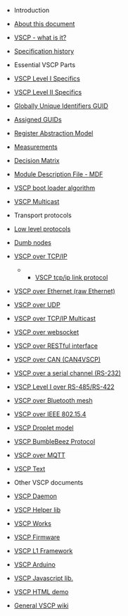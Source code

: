 * Introduction
 * [About this document](./README.md)
 * [VSCP - what is it?](./introduction.md)
 * [Specification history](vscp_specification_history.md)

* Essential VSCP Parts
 * [VSCP Level I Specifics](./vscp_level_i_specifics.md)
 * [VSCP Level II Specifics](./vscp_level_ii_specifics.md)
 * [Globally Unique Identifiers GUID](./vscp_globally_unique_identifiers.md)
 * [Assigned GUIDs](assigned_guids.md)
 * [Register Abstraction Model](./vscp_register_abstraction_model.md)
 * [Measurements](./vscp_measurements.md)
 * [Decision Matrix](./vscp_decision_matrix.md)
 * [Module Description File - MDF](./vscp_module_description_file.md)
 * [VSCP boot loader algorithm](./vscp_boot_loader_algorithm.md)
 * [VSCP Multicast](./vscp_multicast.md)

* Transport protocols
 * [Low level protocols](./physical_level_lower_level_protocols.md)
  * [Dumb nodes](./vscp_dumb.md)
  * [VSCP over TCP/IP](./vscp_over_tcp_ip.md)
    * * [VSCP tcp/ip link protocol](./vscp_tcpiplink.md)
  * [VSCP over Ethernet (raw Ethernet)](./vscp_over_ethernet_raw_ethernet.md)
  * [VSCP over UDP](./vscp_over_udp.md)
  * [VSCP over TCP/IP Multicast](./vscp_over_multicast.md)
  * [VSCP over websocket](./vscp_websocket.md)
  * [VSCP over RESTful interface](./vscp_rest.md)
  * [VSCP over CAN (CAN4VSCP)](./vscp_over_can_can4vscp.md)
  * [VSCP over a serial channel (RS-232)](./vscp_over_a_serial_channel_rs-232.md)
  * [VSCP Level I over RS-485/RS-422](./vscp_level_i_over_rs-485_rs-422.md)
  * [VSCP over Bluetooth mesh](./vscp_over_bt_mesh.md)
  * [VSCP over IEEE 802.15.4](./vscp_over_ieee_802.15.4.md)
  * [VSCP Droplet model](./vscp_droplet_model.md)
  * [VSCP BumbleBeez Protocol](./vscp_bumblebeez_protocol.md)
  * [VSCP over MQTT](./vscp_over_mqtt.md)
  * [VSCP Text](./vscp_text.md)

* Other VSCP documents
 * [VSCP Daemon](https://grodansparadis.gitbooks.io/the-vscp-daemon/)
 * [VSCP Helper lib](https://grodansparadis.gitbooks.io/the-vscp-helper-library/)
 * [VSCP Works](https://www.vscp.org/docs/vscpworks/doku.php?id=start)
 * [VSCP Firmware](https://grodansparadis.gitbooks.io/vscp-firmware/)
 * [VSCP L1 Framework](https://github.com/BlueAndi/vscp-framework/blob/master/README.md)
 * [VSCP Arduino](https://github.com/BlueAndi/vscp-arduino)
 * [VSCP Javascript lib.](https://grodansparadis.gitbooks.io/the-vscp-javascript-library/)
 * [VSCP HTML demo](https://www.vscp.org/docs/html5/doku.php)
 * [General VSCP wiki](https://www.vscp.org/wiki/doku.php)


